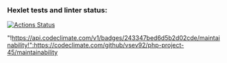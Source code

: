 ### Hexlet tests and linter status:
[![Actions Status](https://github.com/vsev92/php-project-45/actions/workflows/hexlet-check.yml/badge.svg)](https://github.com/vsev92/php-project-45/actions)

"!https://api.codeclimate.com/v1/badges/243347bed6d5b2d02cde/maintainability!":https://codeclimate.com/github/vsev92/php-project-45/maintainability

